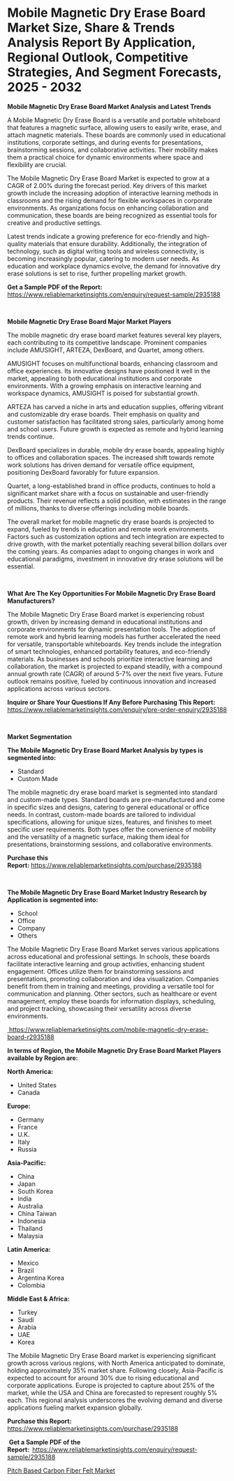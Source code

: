 <p><h1>Mobile Magnetic Dry Erase Board Market Size, Share & Trends Analysis Report By Application, Regional Outlook, Competitive Strategies, And Segment Forecasts, 2025 - 2032</h1></p><p><strong>Mobile Magnetic Dry Erase Board Market Analysis and Latest Trends</strong></p>
<p><p>A Mobile Magnetic Dry Erase Board is a versatile and portable whiteboard that features a magnetic surface, allowing users to easily write, erase, and attach magnetic materials. These boards are commonly used in educational institutions, corporate settings, and during events for presentations, brainstorming sessions, and collaborative activities. Their mobility makes them a practical choice for dynamic environments where space and flexibility are crucial.</p><p>The Mobile Magnetic Dry Erase Board Market is expected to grow at a CAGR of 2.00% during the forecast period. Key drivers of this market growth include the increasing adoption of interactive learning methods in classrooms and the rising demand for flexible workspaces in corporate environments. As organizations focus on enhancing collaboration and communication, these boards are being recognized as essential tools for creative and productive settings. </p><p>Latest trends indicate a growing preference for eco-friendly and high-quality materials that ensure durability. Additionally, the integration of technology, such as digital writing tools and wireless connectivity, is becoming increasingly popular, catering to modern user needs. As education and workplace dynamics evolve, the demand for innovative dry erase solutions is set to rise, further propelling market growth.</p></p>
<p><strong>Get a Sample PDF of the Report:&nbsp;</strong> <a href="https://www.reliablemarketinsights.com/enquiry/request-sample/2935188?utm_campaign=3270&utm_medium=2&utm_source=Github&utm_content=ia&utm_term=14032025&utm_id=mobile-magnetic-dry-erase-board">https://www.reliablemarketinsights.com/enquiry/request-sample/2935188</a></p>
<p>&nbsp;</p>
<p><strong>Mobile Magnetic Dry Erase Board Major Market Players</strong></p>
<p><p>The mobile magnetic dry erase board market features several key players, each contributing to its competitive landscape. Prominent companies include AMUSIGHT, ARTEZA, DexBoard, and Quartet, among others. </p><p>AMUSIGHT focuses on multifunctional boards, enhancing classroom and office experiences. Its innovative designs have positioned it well in the market, appealing to both educational institutions and corporate environments. With a growing emphasis on interactive learning and workspace dynamics, AMUSIGHT is poised for substantial growth.</p><p>ARTEZA has carved a niche in arts and education supplies, offering vibrant and customizable dry erase boards. Their emphasis on quality and customer satisfaction has facilitated strong sales, particularly among home and school users. Future growth is expected as remote and hybrid learning trends continue.</p><p>DexBoard specializes in durable, mobile dry erase boards, appealing highly to offices and collaboration spaces. The increased shift towards remote work solutions has driven demand for versatile office equipment, positioning DexBoard favorably for future expansion.</p><p>Quartet, a long-established brand in office products, continues to hold a significant market share with a focus on sustainable and user-friendly products. Their revenue reflects a solid position, with estimates in the range of millions, thanks to diverse offerings including mobile boards.</p><p>The overall market for mobile magnetic dry erase boards is projected to expand, fueled by trends in education and remote work environments. Factors such as customization options and tech integration are expected to drive growth, with the market potentially reaching several billion dollars over the coming years. As companies adapt to ongoing changes in work and educational paradigms, investment in innovative dry erase solutions will be essential.</p></p>
<p>&nbsp;</p>
<p><strong>What Are The Key Opportunities For Mobile Magnetic Dry Erase Board Manufacturers?</strong></p>
<p><p>The Mobile Magnetic Dry Erase Board market is experiencing robust growth, driven by increasing demand in educational institutions and corporate environments for dynamic presentation tools. The adoption of remote work and hybrid learning models has further accelerated the need for versatile, transportable whiteboards. Key trends include the integration of smart technologies, enhanced portability features, and eco-friendly materials. As businesses and schools prioritize interactive learning and collaboration, the market is projected to expand steadily, with a compound annual growth rate (CAGR) of around 5-7% over the next five years. Future outlook remains positive, fueled by continuous innovation and increased applications across various sectors.</p></p>
<p><strong>Inquire or Share Your Questions If Any Before Purchasing This Report:</strong> <a href="https://www.reliablemarketinsights.com/enquiry/pre-order-enquiry/2935188?utm_campaign=3270&utm_medium=2&utm_source=Github&utm_content=ia&utm_term=14032025&utm_id=mobile-magnetic-dry-erase-board">https://www.reliablemarketinsights.com/enquiry/pre-order-enquiry/2935188</a></p>
<p>&nbsp;</p>
<p><strong>Market Segmentation</strong></p>
<p><strong>The Mobile Magnetic Dry Erase Board Market Analysis by types is segmented into:</strong></p>
<p><ul><li>Standard</li><li>Custom Made</li></ul></p>
<p><p>The mobile magnetic dry erase board market is segmented into standard and custom-made types. Standard boards are pre-manufactured and come in specific sizes and designs, catering to general educational or office needs. In contrast, custom-made boards are tailored to individual specifications, allowing for unique sizes, features, and finishes to meet specific user requirements. Both types offer the convenience of mobility and the versatility of a magnetic surface, making them ideal for presentations, brainstorming sessions, and collaborative environments.</p></p>
<p><strong>Purchase this Report:&nbsp;</strong><a href="https://www.reliablemarketinsights.com/purchase/2935188?utm_campaign=3270&utm_medium=2&utm_source=Github&utm_content=ia&utm_term=14032025&utm_id=mobile-magnetic-dry-erase-board">https://www.reliablemarketinsights.com/purchase/2935188</a></p>
<p>&nbsp;</p>
<p><strong>The Mobile Magnetic Dry Erase Board Market Industry Research by Application is segmented into:</strong></p>
<p><ul><li>School</li><li>Office</li><li>Company</li><li>Others</li></ul></p>
<p><p>The Mobile Magnetic Dry Erase Board Market serves various applications across educational and professional settings. In schools, these boards facilitate interactive learning and group activities, enhancing student engagement. Offices utilize them for brainstorming sessions and presentations, promoting collaboration and idea visualization. Companies benefit from them in training and meetings, providing a versatile tool for communication and planning. Other sectors, such as healthcare or event management, employ these boards for information displays, scheduling, and project tracking, showcasing their versatility across diverse environments.</p></p>
<p><a href="https://www.reliablemarketinsights.com/mobile-magnetic-dry-erase-board-r2935188?utm_campaign=3270&utm_medium=2&utm_source=Github&utm_content=ia&utm_term=14032025&utm_id=mobile-magnetic-dry-erase-board">&nbsp;https://www.reliablemarketinsights.com/mobile-magnetic-dry-erase-board-r2935188</a></p>
<p><strong>In terms of Region, the Mobile Magnetic Dry Erase Board Market Players available by Region are:</strong></p>
<p>
    <p> <strong> North America: </strong>
        <ul>
            <li>United States</li>
            <li>Canada</li>
        </ul>
        </p> 
    <p> <strong> Europe: </strong>
        <ul>
            <li>Germany</li>
            <li>France</li>
            <li>U.K.</li>
            <li>Italy</li>
            <li>Russia</li>
        </ul>
        </p> 
    <p> <strong> Asia-Pacific: </strong>
        <ul>
            <li>China</li>
            <li>Japan</li>
            <li>South Korea</li>
            <li>India</li>
            <li>Australia</li>
            <li>China Taiwan</li>
            <li>Indonesia</li>
            <li>Thailand</li>
            <li>Malaysia</li>
        </ul>
        </p> 
    <p> <strong> Latin America: </strong>
        <ul>
            <li>Mexico</li>
            <li>Brazil</li>
            <li>Argentina Korea</li>
            <li>Colombia</li>
        </ul>
        </p> 
    <p> <strong> Middle East & Africa: </strong>
        <ul>
            <li>Turkey</li>
            <li>Saudi</li>
            <li>Arabia</li>
            <li>UAE</li>
            <li>Korea</li>
        </ul>
    </p>
    </p>
<p><p>The Mobile Magnetic Dry Erase Board market is experiencing significant growth across various regions, with North America anticipated to dominate, holding approximately 35% market share. Following closely, Asia-Pacific is expected to account for around 30% due to rising educational and corporate applications. Europe is projected to capture about 25% of the market, while the USA and China are forecasted to represent roughly 5% each. This regional analysis underscores the evolving demand and diverse applications fueling market expansion globally.</p></p>
<p><strong>Purchase this Report: </strong><a href="https://www.reliablemarketinsights.com/purchase/2935188?utm_campaign=3270&utm_medium=2&utm_source=Github&utm_content=ia&utm_term=14032025&utm_id=mobile-magnetic-dry-erase-board">https://www.reliablemarketinsights.com/purchase/2935188</a></p>
<p>&nbsp;<strong>Get a Sample PDF of the Report:&nbsp;&nbsp;</strong><a href="https://www.reliablemarketinsights.com/enquiry/request-sample/2935188?utm_campaign=3270&utm_medium=2&utm_source=Github&utm_content=ia&utm_term=14032025&utm_id=mobile-magnetic-dry-erase-board">https://www.reliablemarketinsights.com/enquiry/request-sample/2935188</a></p>
<p><strong></strong></p>
<p><p><a href="https://github.com/jhamygunler/Market-Research-Report-List-1/blob/main/pitch-based-carbon-fiber-felt-market.md?utm_campaign=3270&utm_medium=2&utm_source=Github&utm_content=ia&utm_term=14032025&utm_id=mobile-magnetic-dry-erase-board">Pitch Based Carbon Fiber Felt Market</a></p></p>